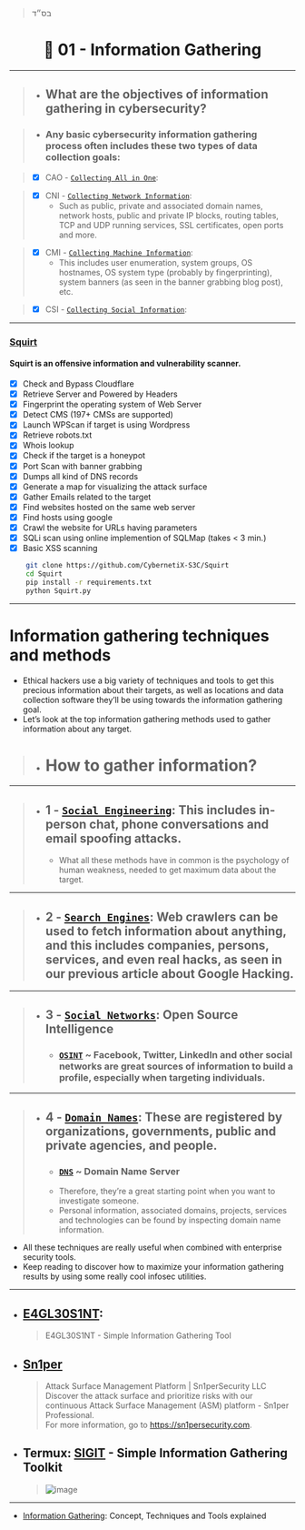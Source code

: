 > בס״ד
<div align="center">
    
# 🔸 01 - Information Gathering

</div>

---

> - ## **What are the objectives of information gathering in cybersecurity?**

> - ### Any basic cybersecurity information gathering process often includes these two types of data collection goals:

>   - [x] CAO - [`Collecting All in One`]():

>   - [x] CNI - [`Collecting Network Information`](): 
>       - Such as public, private and associated domain names, network hosts, public and private IP blocks, routing tables, TCP and UDP running services, SSL certificates, open ports and more.

>   - [x] CMI - [`Collecting Machine Information`]():  
>       - This includes user enumeration, system groups, OS hostnames, OS system type (probably by fingerprinting), system banners (as seen in the banner grabbing blog post), etc.

>   - [x] CSI - [`Collecting Social Information`]():  

---

### [Squirt](https://github.com/CybernetiX-S3C/Squirt)
#### Squirt is an offensive information and vulnerability scanner.
- [x] Check and Bypass Cloudflare
- [x] Retrieve Server and Powered by Headers
- [x] Fingerprint the operating system of Web Server
- [x] Detect CMS (197+ CMSs are supported)
- [x] Launch WPScan if target is using Wordpress
- [x] Retrieve robots.txt
- [x] Whois lookup
- [x] Check if the target is a honeypot
- [x] Port Scan with banner grabbing
- [x] Dumps all kind of DNS records
- [x] Generate a map for visualizing the attack surface
- [x] Gather Emails related to the target
- [x] Find websites hosted on the same web server
- [x] Find hosts using google
- [x] Crawl the website for URLs having parameters
- [x] SQLi scan using online implemention of SQLMap (takes < 3 min.)
- [x] Basic XSS scanning

```bash
    git clone https://github.com/CybernetiX-S3C/Squirt
    cd Squirt
    pip install -r requirements.txt
    python Squirt.py
  ```

---


# Information gathering techniques and methods
- Ethical hackers use a big variety of techniques and tools to get this precious information about their targets, as well as locations and data collection software they’ll be using towards the information gathering goal.
- Let’s look at the top information gathering methods used to gather information about any target.
> - # How to gather information?

---

>   - ## 1 - [`Social Engineering`](): This includes in-person chat, phone conversations and email spoofing attacks. 
>        - What all these methods have in common is the psychology of human weakness, needed to get maximum data about the target.

---

>   - ## 2 - [`Search Engines`](): Web crawlers can be used to fetch information about anything, and this includes companies, persons, services, and even real hacks, as seen in our previous article about Google Hacking.

---

>   - ## 3 - [`Social Networks`](): Open Source Intelligence
>       - ### [`OSINT`]() ~ Facebook, Twitter, LinkedIn and other social networks are great sources of information to build a profile, especially when targeting individuals.

---

>   - ## 4 - [`Domain Names`](): These are registered by organizations, governments, public and private agencies, and people. 
>       - ### [`DNS`]() ~ Domain Name Server
>       - Therefore, they’re a great starting point when you want to investigate someone. 
>       - Personal information, associated domains, projects, services and technologies can be found by inspecting domain name information.

- All these techniques are really useful when combined with enterprise security tools. 
- Keep reading to discover how to maximize your information gathering results by using some really cool infosec utilities.

---

- ## [E4GL30S1NT](https://github.com/C0MPL3XDEV/E4GL30S1NT): 
    > E4GL30S1NT - Simple Information Gathering Tool
- ## [Sn1per](https://github.com/1N3/Sn1per)
    > Attack Surface Management Platform | Sn1perSecurity LLC <br> Discover the attack surface and prioritize risks with our continuous Attack Surface Management (ASM) platform - Sn1per Professional. <br> For more information, go to https://sn1persecurity.com.
- ## Termux: [SIGIT](https://github.com/termuxhackers-id/SIGIT) - Simple Information Gathering Toolkit
    > ![image](https://user-images.githubusercontent.com/51442719/173302950-284dad74-9623-4f64-a5e1-3e9877df2842.png)

---

- [Information Gathering](https://securitytrails.com/blog/information-gathering): Concept, Techniques and Tools explained
